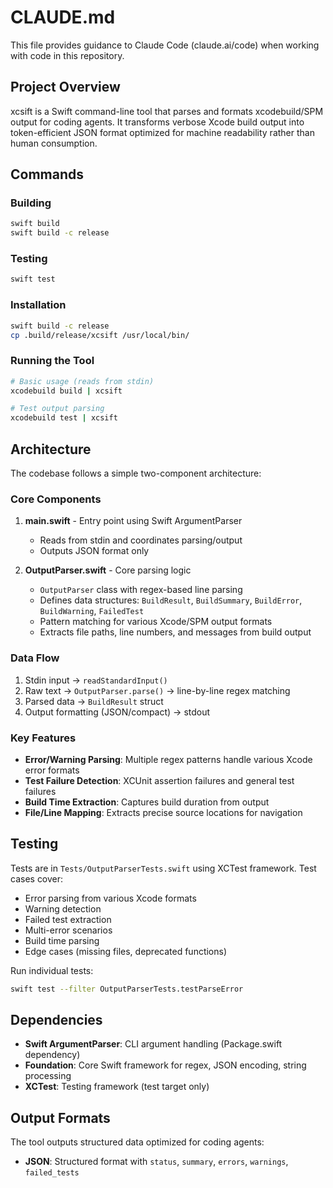 # CLAUDE.md

This file provides guidance to Claude Code (claude.ai/code) when working with code in this repository.

## Project Overview

xcsift is a Swift command-line tool that parses and formats xcodebuild/SPM output for coding agents. It transforms verbose Xcode build output into token-efficient JSON format optimized for machine readability rather than human consumption.

## Commands

### Building
```bash
swift build
swift build -c release
```

### Testing
```bash
swift test
```

### Installation
```bash
swift build -c release
cp .build/release/xcsift /usr/local/bin/
```

### Running the Tool
```bash
# Basic usage (reads from stdin)
xcodebuild build | xcsift

# Test output parsing
xcodebuild test | xcsift
```

## Architecture

The codebase follows a simple two-component architecture:

### Core Components

1. **main.swift** - Entry point using Swift ArgumentParser
   - Reads from stdin and coordinates parsing/output
   - Outputs JSON format only

2. **OutputParser.swift** - Core parsing logic
   - `OutputParser` class with regex-based line parsing
   - Defines data structures: `BuildResult`, `BuildSummary`, `BuildError`, `BuildWarning`, `FailedTest`
   - Pattern matching for various Xcode/SPM output formats
   - Extracts file paths, line numbers, and messages from build output

### Data Flow
1. Stdin input → `readStandardInput()`
2. Raw text → `OutputParser.parse()` → line-by-line regex matching
3. Parsed data → `BuildResult` struct
4. Output formatting (JSON/compact) → stdout

### Key Features
- **Error/Warning Parsing**: Multiple regex patterns handle various Xcode error formats
- **Test Failure Detection**: XCUnit assertion failures and general test failures
- **Build Time Extraction**: Captures build duration from output
- **File/Line Mapping**: Extracts precise source locations for navigation

## Testing

Tests are in `Tests/OutputParserTests.swift` using XCTest framework. Test cases cover:
- Error parsing from various Xcode formats
- Warning detection
- Failed test extraction
- Multi-error scenarios
- Build time parsing
- Edge cases (missing files, deprecated functions)

Run individual tests:
```bash
swift test --filter OutputParserTests.testParseError
```

## Dependencies

- **Swift ArgumentParser**: CLI argument handling (Package.swift dependency)
- **Foundation**: Core Swift framework for regex, JSON encoding, string processing
- **XCTest**: Testing framework (test target only)

## Output Formats

The tool outputs structured data optimized for coding agents:

- **JSON**: Structured format with `status`, `summary`, `errors`, `warnings`, `failed_tests`